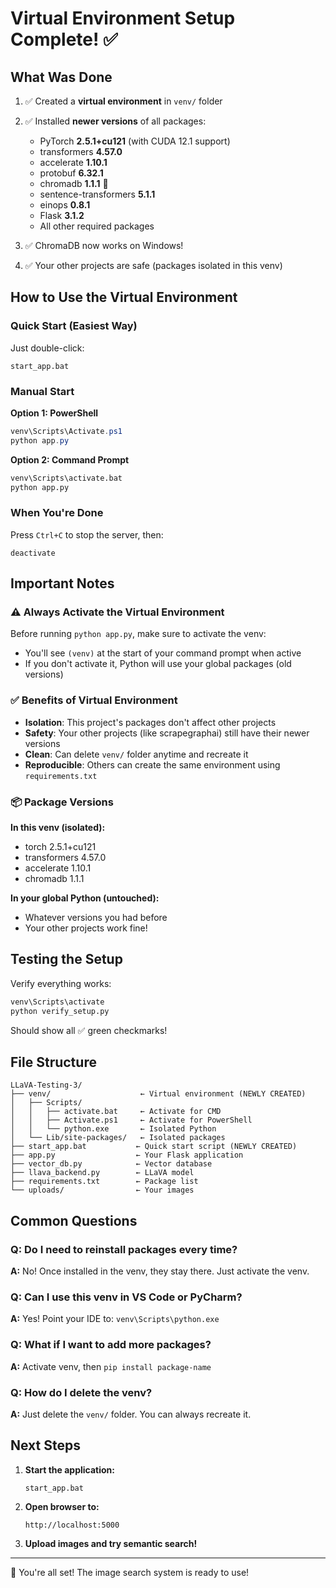 # Virtual Environment Setup Complete! ✅

## What Was Done

1. ✅ Created a **virtual environment** in `venv/` folder
2. ✅ Installed **newer versions** of all packages:
   - PyTorch **2.5.1+cu121** (with CUDA 12.1 support)
   - transformers **4.57.0**
   - accelerate **1.10.1**
   - protobuf **6.32.1**
   - chromadb **1.1.1** 🎉
   - sentence-transformers **5.1.1**
   - einops **0.8.1**
   - Flask **3.1.2**
   - All other required packages

3. ✅ ChromaDB now works on Windows!
4. ✅ Your other projects are safe (packages isolated in this venv)

## How to Use the Virtual Environment

### Quick Start (Easiest Way)
Just double-click:
```
start_app.bat
```

### Manual Start

**Option 1: PowerShell**
```powershell
venv\Scripts\Activate.ps1
python app.py
```

**Option 2: Command Prompt**
```cmd
venv\Scripts\activate.bat
python app.py
```

### When You're Done
Press `Ctrl+C` to stop the server, then:
```
deactivate
```

## Important Notes

### ⚠️ Always Activate the Virtual Environment
Before running `python app.py`, make sure to activate the venv:
- You'll see `(venv)` at the start of your command prompt when active
- If you don't activate it, Python will use your global packages (old versions)

### ✅ Benefits of Virtual Environment
- **Isolation**: This project's packages don't affect other projects
- **Safety**: Your other projects (like scrapegraphai) still have their newer versions
- **Clean**: Can delete `venv/` folder anytime and recreate it
- **Reproducible**: Others can create the same environment using `requirements.txt`

### 📦 Package Versions

**In this venv (isolated):**
- torch 2.5.1+cu121
- transformers 4.57.0
- accelerate 1.10.1
- chromadb 1.1.1

**In your global Python (untouched):**
- Whatever versions you had before
- Your other projects work fine!

## Testing the Setup

Verify everything works:
```bash
venv\Scripts\activate
python verify_setup.py
```

Should show all ✅ green checkmarks!

## File Structure

```
LLaVA-Testing-3/
├── venv/                    ← Virtual environment (NEWLY CREATED)
│   ├── Scripts/
│   │   ├── activate.bat     ← Activate for CMD
│   │   ├── Activate.ps1     ← Activate for PowerShell
│   │   └── python.exe       ← Isolated Python
│   └── Lib/site-packages/   ← Isolated packages
├── start_app.bat           ← Quick start script (NEWLY CREATED)
├── app.py                  ← Your Flask application
├── vector_db.py            ← Vector database
├── llava_backend.py        ← LLaVA model
├── requirements.txt        ← Package list
└── uploads/                ← Your images
```

## Common Questions

### Q: Do I need to reinstall packages every time?
**A:** No! Once installed in the venv, they stay there. Just activate the venv.

### Q: Can I use this venv in VS Code or PyCharm?
**A:** Yes! Point your IDE to: `venv\Scripts\python.exe`

### Q: What if I want to add more packages?
**A:** Activate venv, then `pip install package-name`

### Q: How do I delete the venv?
**A:** Just delete the `venv/` folder. You can always recreate it.

## Next Steps

1. **Start the application:**
   ```
   start_app.bat
   ```

2. **Open browser to:**
   ```
   http://localhost:5000
   ```

3. **Upload images and try semantic search!**

---

🎉 You're all set! The image search system is ready to use!

